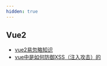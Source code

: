 ```yaml
---
hidden: true
---
```


## Vue2
* [vue2易忽略知识](./vue2-ignore.md)
* [vue中是如何防御XSS（注入攻击）的](./defense-xss.md)

